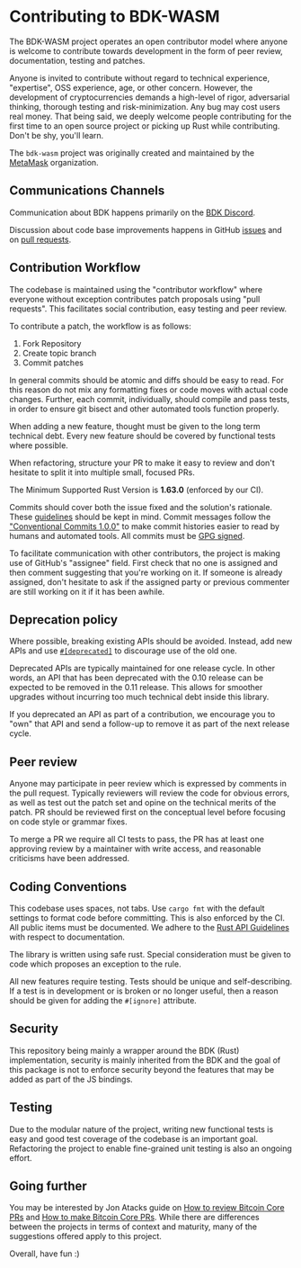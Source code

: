 # Contributing to BDK-WASM

The BDK-WASM project operates an open contributor model where anyone is welcome to
contribute towards development in the form of peer review, documentation,
testing and patches.

Anyone is invited to contribute without regard to technical experience,
"expertise", OSS experience, age, or other concern. However, the development of
cryptocurrencies demands a high-level of rigor, adversarial thinking, thorough
testing and risk-minimization.
Any bug may cost users real money. That being said, we deeply welcome people
contributing for the first time to an open source project or picking up Rust while
contributing. Don't be shy, you'll learn.

The `bdk-wasm` project was originally created and maintained by the [MetaMask](https://github.com/MetaMask) organization.

## Communications Channels

Communication about BDK happens primarily on the [BDK Discord](https://discord.gg/dstn4dQ).

Discussion about code base improvements happens in GitHub [issues](https://github.com/bitcoindevkit/bdk-wasm/issues) and
on [pull requests](https://github.com/bitcoindevkit/bdk-wasm/pulls).

## Contribution Workflow

The codebase is maintained using the "contributor workflow" where everyone
without exception contributes patch proposals using "pull requests". This
facilitates social contribution, easy testing and peer review.

To contribute a patch, the workflow is as follows:

1. Fork Repository
2. Create topic branch
3. Commit patches

In general commits should be atomic and diffs should be easy to read.
For this reason do not mix any formatting fixes or code moves with actual code
changes. Further, each commit, individually, should compile and pass tests, in
order to ensure git bisect and other automated tools function properly.

When adding a new feature, thought must be given to the long term technical
debt.
Every new feature should be covered by functional tests where possible.

When refactoring, structure your PR to make it easy to review and don't
hesitate to split it into multiple small, focused PRs.

The Minimum Supported Rust Version is **1.63.0** (enforced by our CI).

Commits should cover both the issue fixed and the solution's rationale.
These [guidelines](https://chris.beams.io/posts/git-commit/) should be kept in mind. Commit messages follow the ["Conventional Commits 1.0.0"](https://www.conventionalcommits.org/en/v1.0.0/) to make commit histories easier to read by humans and automated tools. All commits must be [GPG signed](https://docs.github.com/en/authentication/managing-commit-signature-verification/signing-commits).

To facilitate communication with other contributors, the project is making use
of GitHub's "assignee" field. First check that no one is assigned and then
comment suggesting that you're working on it. If someone is already assigned,
don't hesitate to ask if the assigned party or previous commenter are still
working on it if it has been awhile.

## Deprecation policy

Where possible, breaking existing APIs should be avoided. Instead, add new APIs and
use [`#[deprecated]`](https://github.com/rust-lang/rfcs/blob/master/text/1270-deprecation.md)
to discourage use of the old one.

Deprecated APIs are typically maintained for one release cycle. In other words, an
API that has been deprecated with the 0.10 release can be expected to be removed in the
0.11 release. This allows for smoother upgrades without incurring too much technical
debt inside this library.

If you deprecated an API as part of a contribution, we encourage you to "own" that API
and send a follow-up to remove it as part of the next release cycle.

## Peer review

Anyone may participate in peer review which is expressed by comments in the
pull request. Typically reviewers will review the code for obvious errors, as
well as test out the patch set and opine on the technical merits of the patch.
PR should be reviewed first on the conceptual level before focusing on code
style or grammar fixes.

To merge a PR we require all CI tests to pass, the PR has at least one approving review by a maintainer with write access, and reasonable criticisms have been addressed.

## Coding Conventions

This codebase uses spaces, not tabs.
Use `cargo fmt` with the default settings to format code before committing.
This is also enforced by the CI.
All public items must be documented. We adhere to the [Rust API Guidelines](https://rust-lang.github.io/api-guidelines/about.html) with respect to documentation.

The library is written using safe rust. Special consideration must be given to code which proposes an exception to the rule.

All new features require testing. Tests should be unique and self-describing. If a test is in development or is broken or no longer useful, then a reason should be given for adding the `#[ignore]` attribute.

## Security

This repository being mainly a wrapper around the BDK (Rust) implementation, security is mainly inherited from the BDK and the goal of this package is not to enforce security beyond the features that may be added as part of the JS bindings.

## Testing

Due to the modular nature of the project, writing new functional tests is easy
and good test coverage of the codebase is an important goal.
Refactoring the project to enable fine-grained unit testing is also an ongoing
effort.

## Going further

You may be interested by Jon Atacks guide on [How to review Bitcoin Core PRs](https://github.com/jonatack/bitcoin-development/blob/master/how-to-review-bitcoin-core-prs.md)
and [How to make Bitcoin Core PRs](https://github.com/jonatack/bitcoin-development/blob/master/how-to-make-bitcoin-core-prs.md).
While there are differences between the projects in terms of context and
maturity, many of the suggestions offered apply to this project.

Overall, have fun :)
